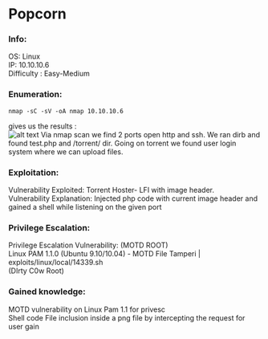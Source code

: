 # Popcorn
### Info:
OS: Linux<br>
IP: 10.10.10.6<br>
Difficulty : Easy-Medium<br>
### Enumeration:
```
nmap -sC -sV -oA nmap 10.10.10.6
```
gives us the results : <br>
![alt text]()
Via nmap scan we find 2 ports open http and ssh.
We ran dirb and found test.php and /torrent/ dir. 
Going on torrent we found user login system where we can upload files.
<br>
### Exploitation:
Vulnerability Exploited: Torrent Hoster- LFI with image header. <br>
Vulnerability Explanation: Injected php code with current image header and gained a shell while listening on the given port <br>
### Privilege Escalation:
Privilege Escalation Vulnerability: (MOTD ROOT) <br>
Linux PAM 1.1.0 (Ubuntu 9.10/10.04) - MOTD File Tamperi | exploits/linux/local/14339.sh <br>
(DIrty C0w Root) <br>
### Gained knowledge:
MOTD vulnerability on Linux Pam 1.1 for privesc <br>
Shell code File inclusion inside a png file by intercepting the request for user gain <br>
